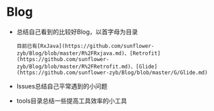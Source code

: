 # Blog

* 总结自己看到的比较好Blog，以首字母为目录
   
      目前已有[RxJava](https://github.com/sunflower-zyb/Blog/blob/master/R%2FRxjava.md)、[Retrofit](https://github.com/sunflower-zyb/Blog/blob/master/R%2FRetrofit.md)、[Glide](https://github.com/sunflower-zyb/Blog/blob/master/G/Glide.md)

* Issues总结自己平常遇到的小问题
* tools目录总结一些提高工具效率的小工具
